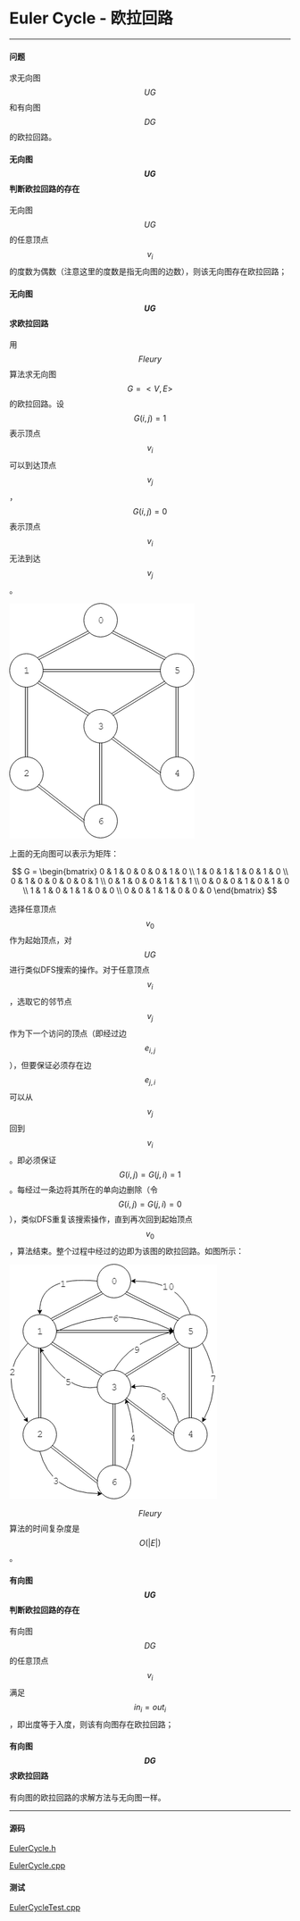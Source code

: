 <script type="text/javascript" src="https://cdnjs.cloudflare.com/ajax/libs/mathjax/2.7.1/MathJax.js?config=TeX-AMS-MML_HTMLorMML"></script>

# Euler Cycle - 欧拉回路

--------

#### 问题

求无向图$$ UG $$和有向图$$ DG $$的欧拉回路。

#### 无向图$$ UG $$判断欧拉回路的存在

无向图$$ UG $$的任意顶点$$ v_i $$的度数为偶数（注意这里的度数是指无向图的边数），则该无向图存在欧拉回路；

#### 无向图$$ UG $$求欧拉回路

用$$ Fleury $$算法求无向图$$ G=<V,E> $$的欧拉回路。设$$ G(i,j) = 1 $$表示顶点$$ v_i $$可以到达顶点$$ v_j $$，$$ G(i,j) = 0 $$表示顶点$$ v_i $$无法到达$$ v_j $$。

![EulerCycle1.png](../res/EulerCycle1.png)

上面的无向图可以表示为矩阵：

$$
G =
\begin{bmatrix}
0 & 1 & 0 & 0 & 0 & 1 & 0 \\
1 & 0 & 1 & 1 & 0 & 1 & 0 \\
0 & 1 & 0 & 0 & 0 & 0 & 1 \\
0 & 1 & 0 & 0 & 1 & 1 & 1 \\
0 & 0 & 0 & 1 & 0 & 1 & 0 \\
1 & 1 & 0 & 1 & 1 & 0 & 0 \\
0 & 0 & 1 & 1 & 0 & 0 & 0
\end{bmatrix}
$$

选择任意顶点$$ v_0 $$作为起始顶点，对$$ UG $$进行类似DFS搜索的操作。对于任意顶点$$ v_i $$，选取它的邻节点$$ v_j $$作为下一个访问的顶点（即经过边$$ e_{i,j} $$），但要保证必须存在边$$ e_{j,i} $$可以从$$ v_j $$回到$$ v_i $$。即必须保证$$ G(i,j) = G(j,i) = 1 $$。每经过一条边将其所在的单向边删除（令$$ G(i,j) = G(j,i) = 0 $$），类似DFS重复该搜索操作，直到再次回到起始顶点$$ v_0 $$，算法结束。整个过程中经过的边即为该图的欧拉回路。如图所示：

![EulerCycle2.png](../res/EulerCycle2.png)

$$ Fleury $$算法的时间复杂度是$$ O(|E|) $$。

#### 有向图$$ UG $$判断欧拉回路的存在

有向图$$ DG $$的任意顶点$$ v_i $$满足$$ in_{i} = out_{i} $$，即出度等于入度，则该有向图存在欧拉回路；

#### 有向图$$ DG $$求欧拉回路

有向图的欧拉回路的求解方法与无向图一样。

--------

#### 源码

[EulerCycle.h](https://github.com/linrongbin16/Way-to-Algorithm/blob/master/src/GraphTheory/Traverse/EulerCycle.h)

[EulerCycle.cpp](https://github.com/linrongbin16/Way-to-Algorithm/blob/master/src/GraphTheory/Traverse/EulerCycle.cpp)

#### 测试

[EulerCycleTest.cpp](https://github.com/linrongbin16/Way-to-Algorithm/blob/master/src/GraphTheory/Traverse/EulerCycleTest.cpp)
